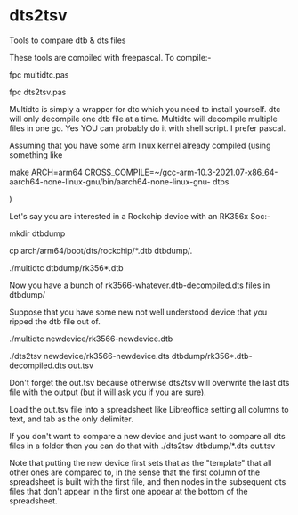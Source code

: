 # dts2tsv
Tools to compare dtb &amp; dts files

These tools are compiled with freepascal. To compile:-

fpc multidtc.pas

fpc dts2tsv.pas

Multidtc is simply a wrapper for dtc which you need to install yourself.
dtc will only decompile one dtb file at a time. Multidtc will decompile multiple files in one go.
Yes YOU can probably do it with shell script.  I prefer pascal.

Assuming that you have some arm linux kernel already compiled (using something like 

make ARCH=arm64 CROSS_COMPILE=~/gcc-arm-10.3-2021.07-x86_64-aarch64-none-linux-gnu/bin/aarch64-none-linux-gnu- dtbs

)

Let's say you are interested in a Rockchip device with an RK356x Soc:-

mkdir dtbdump

cp arch/arm64/boot/dts/rockchip/*.dtb dtbdump/.

./multidtc dtbdump/rk356*.dtb

Now you have a bunch of rk3566-whatever.dtb-decompiled.dts files in dtbdump/

Suppose that you have some new not well understood device that you ripped the dtb file out of.

./multidtc newdevice/rk3566-newdevice.dtb

./dts2tsv newdevice/rk3566-newdevice.dts dtbdump/rk356*.dtb-decompiled.dts out.tsv

Don't forget the out.tsv because otherwise dts2tsv will overwrite the last dts file with the output (but it will ask you if you are sure).

Load the out.tsv file into a spreadsheet like Libreoffice setting all columns to text, and tab as the only delimiter.

If you don't want to compare a new device and just want to compare all dts files in a folder then you can do that with
./dts2tsv dtbdump/*.dts out.tsv

Note that putting the new device first sets that as the "template" that all other ones are compared to, in the sense that the first column of the spreadsheet is built with the first file, and then nodes in the subsequent dts files that don't appear in the first one appear at the bottom of the spreadsheet.
